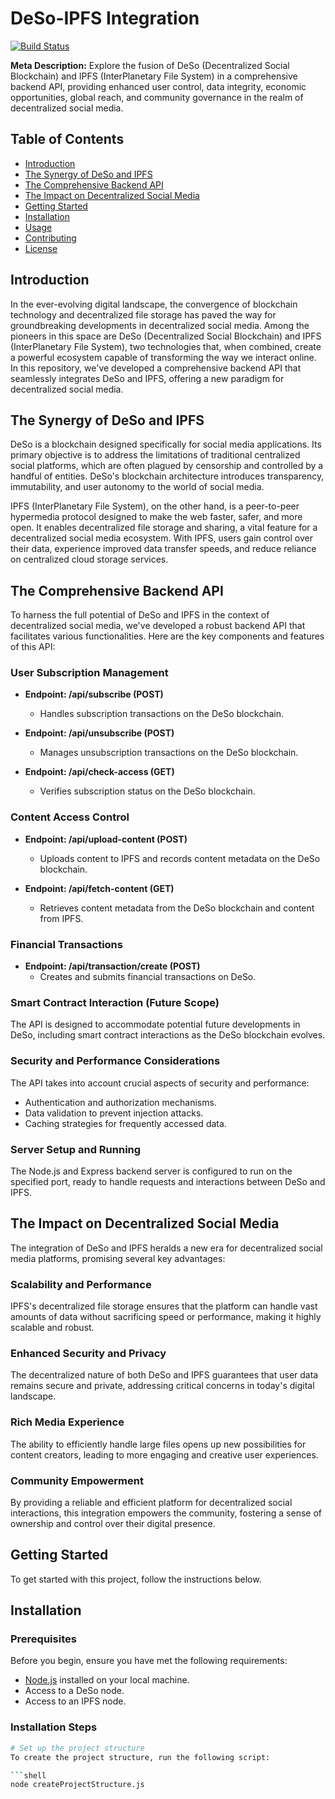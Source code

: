 # DeSo-IPFS Integration

[![Build Status](your-ci-badge-url)](your-ci-build-link)

**Meta Description:** Explore the fusion of DeSo (Decentralized Social Blockchain) and IPFS (InterPlanetary File System) in a comprehensive backend API, providing enhanced user control, data integrity, economic opportunities, global reach, and community governance in the realm of decentralized social media.

## Table of Contents

- [Introduction](#introduction)
- [The Synergy of DeSo and IPFS](#the-synergy-of-deso-and-ipfs)
- [The Comprehensive Backend API](#the-comprehensive-backend-api)
- [The Impact on Decentralized Social Media](#the-impact-on-decentralized-social-media)
- [Getting Started](#getting-started)
- [Installation](#installation)
- [Usage](#usage)
- [Contributing](#contributing)
- [License](#license)

## Introduction

In the ever-evolving digital landscape, the convergence of blockchain technology and decentralized file storage has paved the way for groundbreaking developments in decentralized social media. Among the pioneers in this space are DeSo (Decentralized Social Blockchain) and IPFS (InterPlanetary File System), two technologies that, when combined, create a powerful ecosystem capable of transforming the way we interact online. In this repository, we've developed a comprehensive backend API that seamlessly integrates DeSo and IPFS, offering a new paradigm for decentralized social media.

## The Synergy of DeSo and IPFS

DeSo is a blockchain designed specifically for social media applications. Its primary objective is to address the limitations of traditional centralized social platforms, which are often plagued by censorship and controlled by a handful of entities. DeSo's blockchain architecture introduces transparency, immutability, and user autonomy to the world of social media.

IPFS (InterPlanetary File System), on the other hand, is a peer-to-peer hypermedia protocol designed to make the web faster, safer, and more open. It enables decentralized file storage and sharing, a vital feature for a decentralized social media ecosystem. With IPFS, users gain control over their data, experience improved data transfer speeds, and reduce reliance on centralized cloud storage services.

## The Comprehensive Backend API

To harness the full potential of DeSo and IPFS in the context of decentralized social media, we've developed a robust backend API that facilitates various functionalities. Here are the key components and features of this API:

### User Subscription Management

- **Endpoint: /api/subscribe (POST)**
  - Handles subscription transactions on the DeSo blockchain.

- **Endpoint: /api/unsubscribe (POST)**
  - Manages unsubscription transactions on the DeSo blockchain.

- **Endpoint: /api/check-access (GET)**
  - Verifies subscription status on the DeSo blockchain.

### Content Access Control

- **Endpoint: /api/upload-content (POST)**
  - Uploads content to IPFS and records content metadata on the DeSo blockchain.

- **Endpoint: /api/fetch-content (GET)**
  - Retrieves content metadata from the DeSo blockchain and content from IPFS.

### Financial Transactions

- **Endpoint: /api/transaction/create (POST)**
  - Creates and submits financial transactions on DeSo.

### Smart Contract Interaction (Future Scope)

The API is designed to accommodate potential future developments in DeSo, including smart contract interactions as the DeSo blockchain evolves.

### Security and Performance Considerations

The API takes into account crucial aspects of security and performance:

- Authentication and authorization mechanisms.
- Data validation to prevent injection attacks.
- Caching strategies for frequently accessed data.

### Server Setup and Running

The Node.js and Express backend server is configured to run on the specified port, ready to handle requests and interactions between DeSo and IPFS.

## The Impact on Decentralized Social Media

The integration of DeSo and IPFS heralds a new era for decentralized social media platforms, promising several key advantages:

### Scalability and Performance

IPFS's decentralized file storage ensures that the platform can handle vast amounts of data without sacrificing speed or performance, making it highly scalable and robust.

### Enhanced Security and Privacy

The decentralized nature of both DeSo and IPFS guarantees that user data remains secure and private, addressing critical concerns in today's digital landscape.

### Rich Media Experience

The ability to efficiently handle large files opens up new possibilities for content creators, leading to more engaging and creative user experiences.

### Community Empowerment

By providing a reliable and efficient platform for decentralized social interactions, this integration empowers the community, fostering a sense of ownership and control over their digital presence.

## Getting Started

To get started with this project, follow the instructions below.

## Installation

### Prerequisites

Before you begin, ensure you have met the following requirements:

- [Node.js](https://nodejs.org/) installed on your local machine.
- Access to a DeSo node.
- Access to an IPFS node.

### Installation Steps

```bash
# Set up the project structure
To create the project structure, run the following script:

```shell
node createProjectStructure.js

